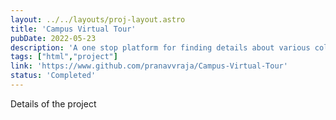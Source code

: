 ```yaml
---
layout: ../../layouts/proj-layout.astro
title: 'Campus Virtual Tour'
pubDate: 2022-05-23
description: 'A one stop platform for finding details about various colleges in India.'
tags: ["html","project"]
link: 'https://www.github.com/pranavvraja/Campus-Virtual-Tour'
status: 'Completed'
---
```


Details of the project



